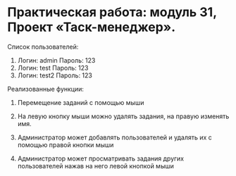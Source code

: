 # Практическая работа: модуль 31, Проект «Таск-менеджер».

Список пользователей:

1) Логин: admin Пароль: 123
2) Логин: test Пароль: 123
3) Логин: test2 Пароль: 123

Реализованные функции:

1. Перемещение заданий с помощью мыши

2. На левую кнопку мыши можно удалять задания, на правую изменять имя.

3. Администратор может добавлять пользователей и удалять их с помощью правой кнопки мыши

4. Администратор может просматривать задания других пользователей нажав на него левой кнопкой мыши
